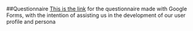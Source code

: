 ##Questionnaire
[This is the link](https://goo.gl/forms/Wkl1psJQlDE21W4N2) for the questionnaire made with Google Forms, 
with the intention of assisting us in the development of our user profile and persona
